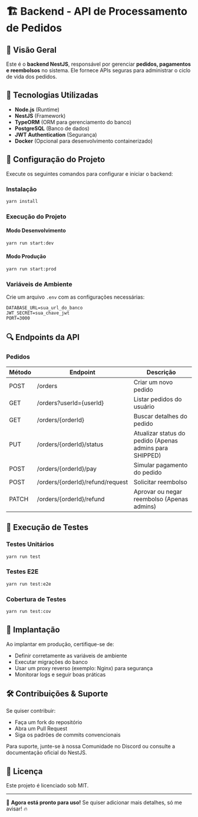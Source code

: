 # 🏗 Backend - API de Processamento de Pedidos

## 📌 Visão Geral
Este é o **backend NestJS**, responsável por gerenciar **pedidos, pagamentos e reembolsos** no sistema. Ele fornece APIs seguras para administrar o ciclo de vida dos pedidos.

## 🚀 Tecnologias Utilizadas
- **Node.js** (Runtime)
- **NestJS** (Framework)
- **TypeORM** (ORM para gerenciamento do banco)
- **PostgreSQL** (Banco de dados)
- **JWT Authentication** (Segurança)
- **Docker** (Opcional para desenvolvimento containerizado)

## 📂 Configuração do Projeto
Execute os seguintes comandos para configurar e iniciar o backend:

### **Instalação**
```bash
yarn install
```

### **Execução do Projeto**

#### Modo Desenvolvimento
```bash
yarn run start:dev
```

#### Modo Produção
```bash
yarn run start:prod
```

### **Variáveis de Ambiente**
Crie um arquivo `.env` com as configurações necessárias:

```env
DATABASE_URL=sua_url_do_banco
JWT_SECRET=sua_chave_jwt
PORT=3000
```

## 🔍 Endpoints da API

### Pedidos

| Método | Endpoint | Descrição |
|--------|----------|-----------|
| POST   | /orders  | Criar um novo pedido |
| GET    | /orders?userId={userId} | Listar pedidos do usuário |
| GET    | /orders/{orderId} | Buscar detalhes do pedido |
| PUT    | /orders/{orderId}/status | Atualizar status do pedido (Apenas admins para SHIPPED) |
| POST   | /orders/{orderId}/pay | Simular pagamento do pedido |
| POST   | /orders/{orderId}/refund/request | Solicitar reembolso |
| PATCH  | /orders/{orderId}/refund | Aprovar ou negar reembolso (Apenas admins) |

## 🧪 Execução de Testes

### Testes Unitários
```bash
yarn run test
```

### Testes E2E
```bash
yarn run test:e2e
```

### Cobertura de Testes
```bash
yarn run test:cov
```

## 🚀 Implantação
Ao implantar em produção, certifique-se de:

- Definir corretamente as variáveis de ambiente
- Executar migrações do banco
- Usar um proxy reverso (exemplo: Nginx) para segurança
- Monitorar logs e seguir boas práticas

## 🛠 Contribuições & Suporte

Se quiser contribuir:

- Faça um fork do repositório
- Abra um Pull Request
- Siga os padrões de commits convencionais

Para suporte, junte-se à nossa Comunidade no Discord ou consulte a documentação oficial do NestJS.

## 📜 Licença
Este projeto é licenciado sob MIT.

---

🚀 **Agora está pronto para uso!** Se quiser adicionar mais detalhes, só me avisar! 🔥
